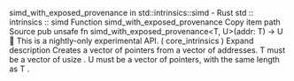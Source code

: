 simd_with_exposed_provenance in std::intrinsics::simd - Rust
std
::
intrinsics
::
simd
Function
simd_with_exposed_provenance
Copy item path
Source
pub unsafe fn simd_with_exposed_provenance<T, U>(addr: T) -> U
🔬
This is a nightly-only experimental API. (
core_intrinsics
)
Expand description
Creates a vector of pointers from a vector of addresses.
T
must be a vector of
usize
.
U
must be a vector of pointers, with the same length as
T
.